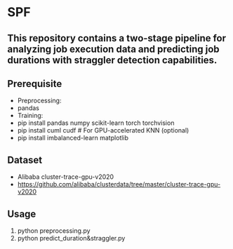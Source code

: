 # SPF
## This repository contains a two-stage pipeline for analyzing job execution data and predicting job durations with straggler detection capabilities.

## Prerequisite
- Preprocessing:
- pandas
- Training:
- pip install pandas numpy scikit-learn torch torchvision
- pip install cuml cudf  # For GPU-accelerated KNN (optional)
- pip install imbalanced-learn matplotlib

## Dataset
- Alibaba cluster-trace-gpu-v2020
- https://github.com/alibaba/clusterdata/tree/master/cluster-trace-gpu-v2020

## Usage
1. python preprocessing.py
2. python predict_duration&straggler.py
